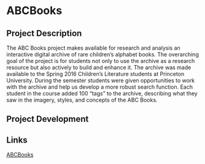 # ABCBooks

## Project Description

The ABC Books project makes available for research and analysis an interactive digital archive of rare children’s alphabet books. The overarching goal of the project is for students not only to use the archive as a research resource but also actively to build and enhance it. The archive was made available to the Spring 2016 Children’s Literature students at Princeton University. During the semester students were given opportunities to work with the archive and help us develop a more robust search function. Each student in the course added 100 “tags” to the archive, describing what they saw in the imagery, styles, and concepts of the ABC Books. 

## Project Development

## Links

[ABCBooks](http://etc.princeton.edu/abcbooks)
